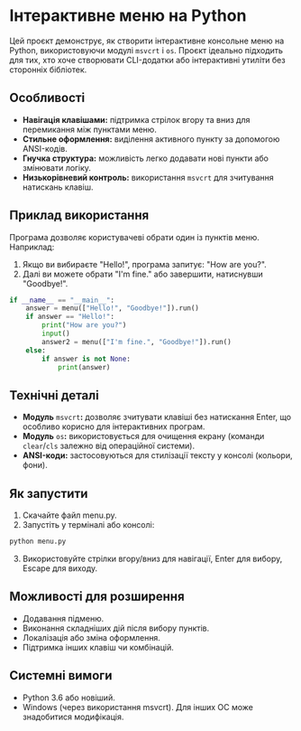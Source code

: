 # Інтерактивне меню на Python
Цей проєкт демонструє, як створити інтерактивне консольне меню на Python, використовуючи модулі `msvcrt` і `os`. Проєкт ідеально підходить для тих, хто хоче створювати CLI-додатки або інтерактивні утиліти без сторонніх бібліотек.
## Особливості
- **Навігація клавішами:** підтримка стрілок вгору та вниз для перемикання між пунктами меню.
- **Стильне оформлення:** виділення активного пункту за допомогою ANSI-кодів.
- **Гнучка структура:** можливість легко додавати нові пункти або змінювати логіку.
- **Низькорівневий контроль:** використання `msvcrt` для зчитування натискань клавіш.
## Приклад використання
Програма дозволяє користувачеві обрати один із пунктів меню. Наприклад:

1. Якщо ви вибираєте "Hello!", програма запитує: "How are you?".
2. Далі ви можете обрати "I'm fine." або завершити, натиснувши "Goodbye!".
```python
if __name__ == "__main__":
    answer = menu(["Hello!", "Goodbye!"]).run()
    if answer == "Hello!":
        print("How are you?")
        input()
        answer2 = menu(["I'm fine.", "Goodbye!"]).run()
    else:
        if answer is not None:
            print(answer)
```
## Технічні деталі
- **Модуль** `msvcrt`**:** дозволяє зчитувати клавіші без натискання Enter, що особливо корисно для інтерактивних програм.
- **Модуль** `os`**:** використовується для очищення екрану (команди `clear`/`cls` залежно від операційної системи).
- **ANSI-коди:** застосовуються для стилізації тексту у консолі (кольори, фони).
## Як запустити
1. Скачайте файл menu.py.
2. Запустіть у терміналі або консолі:
```bash
python menu.py
```
3. Використовуйте стрілки вгору/вниз для навігації, Enter для вибору, Escape для виходу.
## Можливості для розширення
- Додавання підменю.
- Виконання складніших дій після вибору пунктів.
- Локалізація або зміна оформлення.
- Підтримка інших клавіш чи комбінацій.
## Системні вимоги
- Python 3.6 або новіший.
- Windows (через використання msvcrt). Для інших ОС може знадобитися модифікація.
